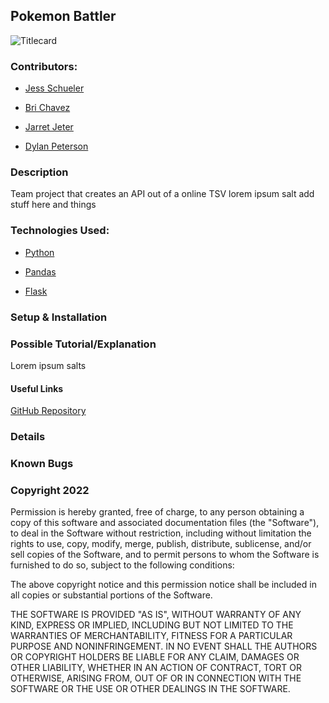## Pokemon Battler
![Titlecard](https://i.imgur.com/3mrzwM1.png)

### Contributors:

- [Jess Schueler](https://github.com/jessgschueler)

- [Bri Chavez](https://github.com/BriChavez)

- [Jarret Jeter](https://github.com/jarretjeter)

- [Dylan Peterson](https://github.com/DyPeterson)

### Description

Team project that creates an API out of a online TSV lorem ipsum salt add stuff here and things

### Technologies Used:

- [Python](https://www.python.org/)

- [Pandas](https://pandas.pydata.org/)

- [Flask](https://flask.palletsprojects.com/en/2.1.x/)

### Setup & Installation

### Possible Tutorial/Explanation

Lorem ipsum salts

#### Useful Links

[GitHub Repository](https://github.com/BriChavez/pokemon_battler)

### Details

### Known Bugs


### Copyright 2022
  
Permission is hereby granted, free of charge, to any person obtaining a copy of this software and associated documentation files (the "Software"), to deal in the Software without restriction, including without limitation the rights to use, copy, modify, merge, publish, distribute, sublicense, and/or sell copies of the Software, and to permit persons to whom the Software is furnished to do so, subject to the following conditions:

  

The above copyright notice and this permission notice shall be included in all copies or substantial portions of the Software.

  

THE SOFTWARE IS PROVIDED "AS IS", WITHOUT WARRANTY OF ANY KIND, EXPRESS OR IMPLIED, INCLUDING BUT NOT LIMITED TO THE WARRANTIES OF MERCHANTABILITY, FITNESS FOR A PARTICULAR PURPOSE AND NONINFRINGEMENT. IN NO EVENT SHALL THE AUTHORS OR COPYRIGHT HOLDERS BE LIABLE FOR ANY CLAIM, DAMAGES OR OTHER LIABILITY, WHETHER IN AN ACTION OF CONTRACT, TORT OR OTHERWISE, ARISING FROM, OUT OF OR IN CONNECTION WITH THE SOFTWARE OR THE USE OR OTHER DEALINGS IN THE SOFTWARE.